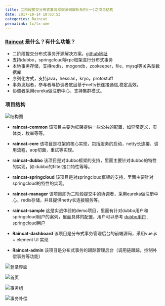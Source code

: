 ```yaml
---
title: 二阶段提交分布式事务框架源码解析系列(一)之项目结构
date: 2017-10-14 10:03:53
categories: Raincat
permalink: tx/tx-one
---
```


### [Raincat](https://github.com/wxbty/Raincat) 是什么？有什么功能？
  * 二阶段提交分布式事务开源解决方案。[github地址](https://github.com/wxbty/Raincat)
  * 支持dubbo，springcloud等rpc框架进行分布式事务
  *  本地事务存储，支持redis，mogondb，zookeeper，file，mysql等关系型数据库
  * 序列化方式，支持java，hessian，kryo，protostuff
  * 事务发起者，参与者与协调者底层基于netty长连接通信,稳定高效。
  * 协调者采用eureka做注册中心，支持集群模式。

###  项目结构
![结构图](https://wxbty.github.io/images/Raincat/012.png)

*  **raincat-common**  该项目主要为框架提供一些公共的配置，如异常定义，实体类，枚举等等。

*  **raincat-core** 该项目是框架的核心实现，包括服务的启动，netty长连接，调用流程，aop切面，重试等实现。

*  **raincat-dubbo**  该项目是对dubbo框架的支持，里面主要针对dubbo的特性的实现，如:dubbo的filter接口特性等等。

*  **raincat-springcloud** 该项目是对springcloud框架的支持，里面主要针对springcloud的特性的实现。

*  **raincat-manager** 该项目即为二阶段提交中的协调者，采用eureka做注册中心，redis存储，并且提供netty长连接服务等。

*  **raincat-sample** 这是实战体验的demo项目，里面有针对dubbo用户和springcloud用户的案列，里面具体的配置，用户可以参考 [dubbo用户](https://github.com/wxbty/Raincat/wiki/quick-start-%EF%BC%88dubbo%EF%BC%89)  ,    [springcloud用户](https://github.com/wxbty/Raincat/wiki/quick-start-%EF%BC%88springcloud%EF%BC%89)

*  **Raincat-dashboard** 该项目是分布式事务管理后台的前端源码，采用vue.js + element UI 实现

*  **Raincat-admin** 该项目是分布式事务的跟踪管理后台（调用链跟踪，控制补偿事务等功能）


![登录界面](https://wxbty.github.io/images/Raincat/txlogin.png)


![首页](https://wxbty.github.io/images/Raincat/txIndex.png)

![事务组](https://wxbty.github.io/images/Raincat/txGroupInfo.png)

![事务补偿](https://wxbty.github.io/images/Raincat/txRecoverInfo.png)
